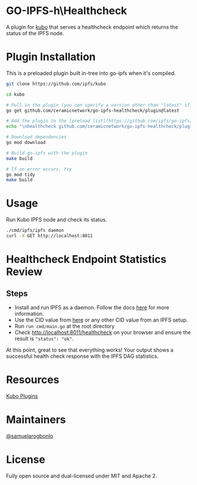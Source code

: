 # GO-IPFS-h\Healthcheck

A plugin for [kubo](https://github.com/ipfs/kubo) that serves a healthcheck endpoint which returns the status of the IPFS node.

# Plugin Installation

This is a preloaded plugin built in-tree into go-ipfs when it's compiled.

```sh
git clone https://github.com/ipfs/kubo

cd kubo

# Pull in the plugin (you can specify a version other than "latest" if you'd like)
go get github.com/ceramicnetwork/go-ipfs-healthcheck/plugin@latest

# Add the plugin to the [preload list](https://github.com/ipfs/go-ipfs/blob/master/docs/plugins.md#preloaded-plugins)
echo "\nhealthcheck github.com/ceramicnetwork/go-ipfs-healthcheck/plugin 0" >> plugin/loader/preload_list

# Download dependencies
go mod download

# Build go-ipfs with the plugin
make build

# If an error occurs, try
go mod tidy
make build
```

# Usage

Run Kubo IPFS node and check its status.
```sh
./cmd/ipfs/ipfs daemon
curl -X GET http://localhost:8011
```

# Healthcheck Endpoint Statistics Review

## Steps
- Install and run IPFS as a daemon. Follow the docs [here](https://docs.ipfs.tech/) for more information.
- Use the CID value from [here](https://github.com/ipfs/kubo/pull/8429/files) or any other CID value from an IPFS setup.
- Run `run cmd/main.go` at the root directory
- Check [http://localhost:8011/healthcheck](http://localhost:8011/healthcheck) on your browser and ensure the result is `"status": "ok"`.

At this point, great to see that everything works! Your output shows a successful health check response with the IPFS DAG statistics.

# Resources

[Kubo Plugins](https://github.com/ipfs/kubo/blob/master/docs/plugins.md)

# Maintainers

[@samuelarogbonlo](https://github.com/samuelarogbonlo)

# License

Fully open source and dual-licensed under MIT and Apache 2.
